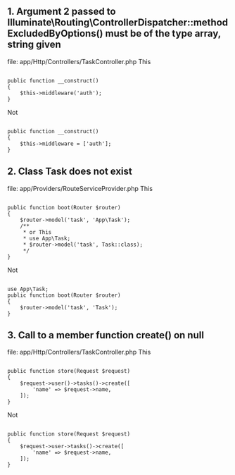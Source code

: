 ## 1. Argument 2 passed to Illuminate\Routing\ControllerDispatcher::methodExcludedByOptions() must be of the type array, string given
file: app/Http/Controllers/TaskController.php
This
<pre><code>
public function __construct()
{
    $this->middleware('auth');
}
</code></pre>
Not
<pre><code>
public function __construct()
{
    $this->middleware = ['auth'];
}
</code></pre>
## 2. Class Task does not exist
file: app/Providers/RouteServiceProvider.php
This
<pre><code>
public function boot(Router $router)
{
    $router->model('task', 'App\Task');
    /**
     * or This
     * use App\Task;
     * $router->model('task', Task::class);
     */
}
</code></pre>
Not
<pre><code>
use App\Task;
public function boot(Router $router)
{
    $router->model('task', 'Task');
}
</code></pre>
## 3. Call to a member function create() on null
file: app/Http/Controllers/TaskController.php
This
<pre><code>
public function store(Request $request)
{
    $request->user()->tasks()->create([
        'name' => $request->name,
    ]);
}
</code></pre>
Not
<pre><code>
public function store(Request $request)
{
    $request->user->tasks()->create([
        'name' => $request->name,
    ]);
}
</code></pre>

